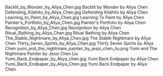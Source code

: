Backlit_by_Wonder_by_Aliya_Chen.jpg Backlit by Wonder by Aliya Chen
Defending_Kilahito_by_Aliya_Chen.jpg Defending Kilahito by Aliya Chen
Learning_to_Paint_by_Aliya_Chen.jpg Learning To Paint by Aliya Chen
Painter's_Portfolio_by_Aliya_Chen.jpg Painter's Portfolio by Aliya Chen
Recognition_by_Aliya_Chen.jpg Recognition by Aliya Chen
Ritual_Bathing_by_Aliya_Chen.jpg Ritual Bathing by Aliya Chen
The_Stable_Nightmare_by_Aliya_Chen.jpg The Stable Nightmare by Aliya Chen
Thirty_Seven_Spirits_by_Aliya_Chen.jpg Thirty Seven Spirits by Aliya Chen
yumi_and_the_nightmare_painter_by_jessi_chen_liu.png Yumi and The Nightmare Painter by Jessi Chen Liu
Yumi_Back_Endpaper_by_Aliya_chen.jpg Yumi Back Endpaper by Aliya Chen
Yumi_Back_Endpaper_by_Aliya_Chen.jpg Yumi Back Endpaper by Aliya Chen
